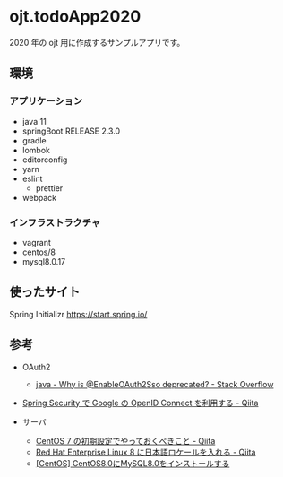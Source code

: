 # ojt.todoApp2020

2020 年の ojt 用に作成するサンプルアプリです。

## 環境

### アプリケーション

- java 11
- springBoot RELEASE 2.3.0
- gradle
- lombok
- editorconfig
- yarn
- eslint
  - prettier
- webpack

### インフラストラクチャ

- vagrant
- centos/8
- mysql8.0.17

## 使ったサイト

Spring Initializr
https://start.spring.io/

## 参考

- OAuth2
  - [java - Why is @EnableOAuth2Sso deprecated? - Stack Overflow](https://stackoverflow.com/questions/60742617/why-is-enableoauth2sso-deprecated)
- [Spring Security で Google の OpenID Connect を利用する - Qiita](https://qiita.com/d-yosh/items/148f9a3249c06dbfae10)

- サーバ
  - [CentOS 7 の初期設定でやっておくべきこと - Qiita](https://qiita.com/bezeklik/items/0622fbaf7d33dd95d005)
  - [Red Hat Enterprise Linux 8 に日本語ロケールを入れる - Qiita](https://qiita.com/michi_h/items/ebf5edd58bbe238ad913)
  - [\[CentOS\] CentOS8.0にMySQL8.0をインストールする](https://vertys.net/centos8-mysql8-install/)

